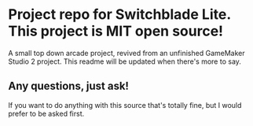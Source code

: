 # Project repo for Switchblade Lite. This project is MIT open source!

A small top down arcade project, revived from an unfinished GameMaker Studio 2 project. This readme will be updated when there's more to say.

## Any questions, just ask!
If you want to do anything with this source that's totally fine, but I would prefer to be asked first.
